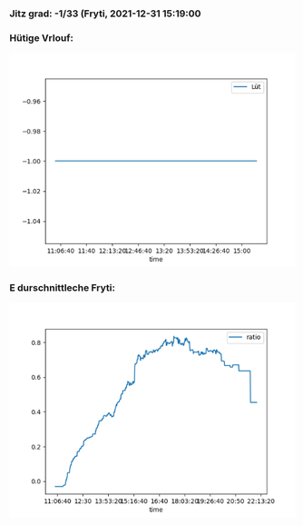 ### Jitz grad: -1/33 (Fryti, 2021-12-31 15:19:00

### Hütige Vrlouf:
![Graph](Today.png)

### E durschnittleche Fryti:
![Graph](Fryti.png)